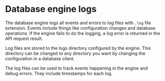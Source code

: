 # Database engine logs

The database engine logs all events and errors to log files with `.log` file extension. Events include things like configuration changes and database operations. If the engine fails to do the logging, a log error is returned in the API request result.

Log files are stored to the logs directory configured by the engine. This directory can be changed to any directory you want by changing the configuration in a database client.

The log files can be used to track events happening in the engine and debug errors. They include timestamps for each log.
